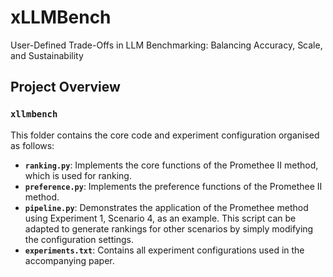 # xLLMBench
User-Defined Trade-Offs in LLM Benchmarking: Balancing Accuracy, Scale, and Sustainability

## Project Overview

### `xllmbench`
This folder contains the core code and experiment configuration organised as follows:
- **`ranking.py`**: Implements the core functions of the Promethee II method, which is used for ranking.
- **`preference.py`**: Implements the preference functions of the Promethee II method.
- **`pipeline.py`**: Demonstrates the application of the Promethee method using Experiment 1, Scenario 4, as an example. This script can be adapted to generate rankings for other scenarios by simply modifying the configuration settings.
- **`experiments.txt`**: Contains all experiment configurations used in the accompanying paper.
